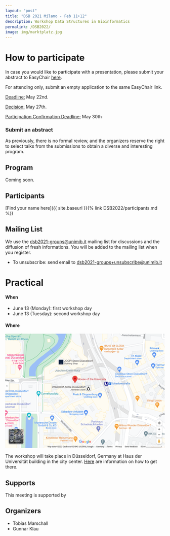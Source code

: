 ```yaml
---
layout: "post"
title: "DSB 2021 Milano - Feb 11+12"
description: Workshop Data Structures in Bioinformatics
permalink: /DSB2022/
image: img/marktplatz.jpg
---
```

# How to participate
In case you would like to participate with a presentation, please submit your abstract to EasyChair [here](https://easychair.org/conferences/?conf=dsb2022).

For attending only, submit an empty application to the same EasyChair link.


<u>Deadline:</u> May 22nd.

<u>Decision:</u> May 27th.

<u>Participation Confirmation Deadline:</u> May 30th

<!-- 
### 1/2: Registration (mandatory)

* Participation is free, but registration is mandatory. Registrations are now closed. -->
<!-- 
## Important Notice

**All participants should have received an email with the instructions for joining the workshop.** If you have not received such an email,
please contact Yuri Pirola (yuri.pirola@unimib.it) as soon as possible. -->

### Submit an abstract

As previously, there is no formal review, and the organizers reserve the right to select talks from the submissions to obtain a diverse and  interesting program.

## Program

Coming soon.

## Participants

[Find your name here]({{ site.baseurl }}{% link DSB2022/participants.md %})

## Mailing List
We use the dsb2021-groups@unimib.it mailing list for discussions and the diffusion of fresh informations.
You will be added to the mailing list when you register.

* To unsubscribe: send email to dsb2021-groups+unsubscribe@unimib.it


# Practical
#### When
<!-- * any time before January 15: register and submit a talk (via [EasyChair](https://easychair.org/my/conference?conf=dsb2020)) -->
* June 13 (Monday): first workshop day
* June 13 (Tuesday): second workshop day

#### Where

![Haus der Universitaet](img/haus_der_uni_map.png)

The workshop will take place in Düsseldorf, Germany at Haus der Universität building in the city center. [Here](https://www.hdu.hhu.de/en/service-page) are information on how to get there.
## Supports
This meeting is supported by

<!-- *  [Università di Milano - Bicocca](https://www.unimib.it)
*  [PANGAIA](https://www.pangenome.eu/) -->

## Organizers

* Tobias Marschall
* Gunnar Klau